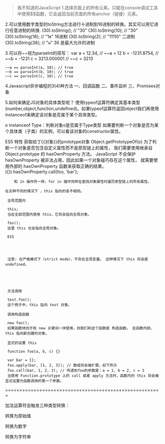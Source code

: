 >我不知道的JavaScript
1.选择页面上的所有元素。只能在console调试工具中使用$$函数，它会返回当前页面的所有anchor（链接）元素。

2.可以使用数字类型的toString方法进行十进制到16进制的转换。其实可以用它进行任意进制的转换.
	(30).toString();   // "30"
	(30).toString(10); // "30"
	(30).toString(16); // "1e" 16进制
	(30).toString(2); // "11110" 二进制
	(30).toString(36); // "u" 36 是最大允许的进制

3.可以将~~视为parseInt的简写：
	var a = 12.34, // ~~a = 12
    b = -1231.8754, // ~~b = -1231
    c = 3213.000001 // ~~c = 3213

	~~a == parseInt(a, 10); // true
	~~b == parseInt(b, 10); // true
	~~c == parseInt(c, 10); // true

4.Javascript异步编程的3(4)种方法
一、回调函数
二、事件监听
三、Promises对象

5.如何来确定JS对象的具体类型呢？
使用typeof运算符确定其基本类型(number,object,function,undefined)。如果typeof运算符返回object我们再使用instanceof来确定该对象是否属于某个具体类型。

o instanceof Type：判断对象o是否属于Type类型
如果要判断一个对象是否为某个具体类（子类）的实例，可以看该对象的constructor属性。

ES5 特性
		获取给丁{{对象}}的prototype对象 Object.getPrototypeOf(o)
		为了判断一个对象是否包含自定义属性而不是原型链上的属性， 我们需要使用继承自 Object.prototype 的 hasOwnProperty 方法。
		JavaScript 不会保护 hasOwnProperty 被非法占用，因此如果一个对象碰巧存在这个属性， 就需要使用外部的 hasOwnProperty 函数来获取正确的结果。
		({}).hasOwnProperty.call(foo, 'bar');

		和 in 操作符一样，for in 循环同样在查找对象属性时遍历原型链上的所有属性。

	在五种不同的情况下 ，this 指向的各不相同。

	 全局范围内

	 this;
	 当在全部范围内使用 this，它将会指向全局对象。

	 foo();
	 这里 this 也会指向全局对象。

	 ES5




	 注意: 在严格模式下（strict mode），不存在全局变量。 这种情况下 this 将会是 undefined。





	 方法调用

	 test.foo();
	 这个例子中，this 指向 test 对象。

	 调用构造函数

	 new foo();
	 如果函数倾向于和 new 关键词一块使用，则我们称这个函数是 构造函数。 在函数内部，this 指向新创建的对象。

	 显式的设置 this

	 function foo(a, b, c) {}

	 var bar = {};
	 foo.apply(bar, [1, 2, 3]); // 数组将会被扩展，如下所示
	 foo.call(bar, 1, 2, 3); // 传递到foo的参数是：a = 1, b = 2, c = 3
	 当使用 Function.prototype 上的 call 或者 apply 方法时，函数内的 this 将会被 显式设置为函数调用的第一个参数。

=======================================================

加法运算符会触发三种类型转换：

转换为原始值

转换为数字

转换为字符串

